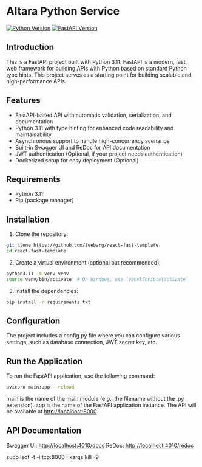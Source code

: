 # Altara Python Service

[![Python Version](https://img.shields.io/badge/python-3.11-blue.svg)](https://python.org)
[![FastAPI Version](https://img.shields.io/badge/fastapi-0.68.0-blue.svg)](https://fastapi.tiangolo.com/)

## Introduction

This is a FastAPI project built with Python 3.11. FastAPI is a modern, fast, web framework for building APIs with Python based on standard Python type hints. This project serves as a starting point for building scalable and high-performance APIs.

## Features

- FastAPI-based API with automatic validation, serialization, and documentation
- Python 3.11 with type hinting for enhanced code readability and maintainability
- Asynchronous support to handle high-concurrency scenarios
- Built-in Swagger UI and ReDoc for API documentation
- JWT authentication (Optional, if your project needs authentication)
- Dockerized setup for easy deployment (Optional)

## Requirements

- Python 3.11
- Pip (package manager)

## Installation

1. Clone the repository:

```bash
git clone https://github.com/teebarg/react-fast-template
cd react-fast-template
```

2. Create a virtual environment (optional but recommended):

```bash
python3.11 -m venv venv
source venv/bin/activate  # On Windows, use `venv\Scripts\activate`
```

3. Install the dependencies:

```bash
pip install -r requirements.txt

```

## Configuration

The project includes a config.py file where you can configure various settings, such as database connection, JWT secret key, etc.

## Run the Application
To run the FastAPI application, use the following command:

```bash
uvicorn main:app --reload

```

main is the name of the main module (e.g., the filename without the .py extension).
app is the name of the FastAPI application instance.
The API will be available at <http://localhost:8000>.

## API Documentation

Swagger UI: <http://localhost:4010/docs>
ReDoc: <http://localhost:4010/redoc>

 sudo lsof -t -i tcp:8000 | xargs kill -9

